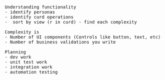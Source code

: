 <pre>

Understanding functionality
- identify personas
- identify curd operations
-  sort by view (r in curd) - find each complexity

Complexity is
- Number of UI components (Controls like button, text, etc)
- Number of business validations you write

Planning
- dev work
- unit test work
- integration work
- automation testing


</pre>
